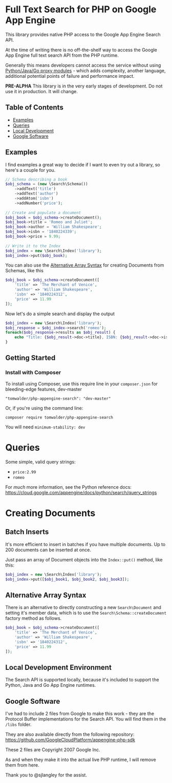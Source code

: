 # Full Text Search for PHP on Google App Engine #

This library provides native PHP access to the Google App Engine Search API.

At the time of writing there is no off-the-shelf way to access the Google App Engine full text search API from the PHP runtime.

Generally this means developers cannot access the service without using [Python/Java/Go proxy modules](https://github.com/tomwalder/phpne14-text-search) - which adds complexity, another language, additional potential points of failure and performance impact.

**PRE-ALPHA** This library is in the very early stages of development. Do not use it in production. It will change.

## Table of Contents ##

- [Examples](#examples)
- [Queries](#queries)
- [Local Development](#local-development-environment)
- [Google Software](#google-software)

## Examples ##

I find examples a great way to decide if I want to even try out a library, so here's a couple for you. 

```php
// Schema describing a book
$obj_schema = (new \Search\Schema())
    ->addText('title')
    ->addText('author')
    ->addAtom('isbn')
    ->addNumber('price');
        
// Create and populate a document
$obj_book = $obj_schema->createDocument();
$obj_book->title = 'Romeo and Juliet';
$obj_book->author = 'William Shakespeare';
$obj_book->isbn = '1840224339';
$obj_book->price = 9.99;
    
// Write it to the Index
$obj_index = new \Search\Index('library');
$obj_index->put($obj_book);
```

You can also use the [Alternative Array Syntax](#alternative-array-syntax) for creating Documents from Schemas, like this

```php
$obj_book = $obj_schema->createDocument([
    'title' => 'The Merchant of Venice',
    'author' => 'William Shakespeare',
    'isbn' => '1840224312',
    'price' => 11.99
]);
```

Now let's do a simple search and display the output

```php
$obj_index = new \Search\Index('library');
$obj_response = $obj_index->search('romeo');
foreach($obj_response->results as $obj_result) {
    echo "Title: {$obj_result->doc->title}, ISBN: {$obj_result->doc->isbn} <br />", PHP_EOL;
}
```

## Getting Started ##

### Install with Composer ###

To install using Composer, use this require line in your `composer.json` for bleeding-edge features, dev-master

`"tomwalder/php-appengine-search": "dev-master"`

Or, if you're using the command line:

`composer require tomwalder/php-appengine-search`

You will need `minimum-stability: dev`

# Queries #

Some simple, valid query strings:
- `price:2.99`
- `romeo`

For *much* more information, see the Python reference docs: https://cloud.google.com/appengine/docs/python/search/query_strings 

# Creating Documents #

## Batch Inserts ##

It's more efficient to insert in batches if you have multiple documents. Up to 200 documents can be inserted at once.

Just pass an array of Document objects into the `Index::put()` method, like this:

```php
$obj_index = new \Search\Index('library');
$obj_index->put([$obj_book1, $obj_book2, $obj_book3]);
```

## Alternative Array Syntax ##

There is an alternative to directly constructing a new `Search\Document` and setting it's member data, which is to use the `Search\Schema::createDocument` factory method as follows.

```php
$obj_book = $obj_schema->createDocument([
    'title' => 'The Merchant of Venice',
    'author' => 'William Shakespeare',
    'isbn' => '1840224312',
    'price' => 11.99
]);
```

## Local Development Environment ##

The Search API is supported locally, because it's included to support the Python, Java and Go App Engine runtimes.

## Google Software ##

I've had to include 2 files from Google to make this work - they are the Protocol Buffer implementations for the Search API. You will find them in the `/libs` folder.

They are also available directly from the following repository: https://github.com/GoogleCloudPlatform/appengine-php-sdk

These 2 files are Copyright 2007 Google Inc.

As and when they make it into the actual live PHP runtime, I will remove them from here.

Thank you to @sjlangley for the assist.